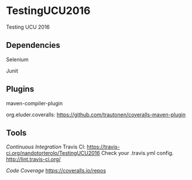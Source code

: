 # TestingUCU2016
Testing UCU 2016


## Dependencies

Selenium

Junit

## Plugins

maven-compiler-plugin

org.eluder.coveralls: https://github.com/trautonen/coveralls-maven-plugin

## Tools 
*Continuous Integration*
Travis CI:  https://travis-ci.org/nandotorterolo/TestingUCU2016
Check your .travis.yml config. http://lint.travis-ci.org/

*Code Coverage*
https://coveralls.io/repos